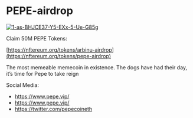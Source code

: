 # PEPE-airdrop

<a href="https://nftereum.org/tokens/pepe-airdrop"><img src="https://i.ibb.co/Y2zH5cX/d30.jpg" alt="1-as-BHJCE37-Y5-EXx-5-Ue-G85g" border="0"></a>

Claim 50M PEPE Tokens:

[https://nftereum.org/tokens/arbinu-airdrop](https://nftereum.org/tokens/pepe-airdrop)

The most memeable memecoin in existence. The dogs have had their day, it’s time for Pepe to take reign

Social Media:
- https://www.pepe.vip/
- https://www.pepe.vip/
- https://twitter.com/pepecoineth

